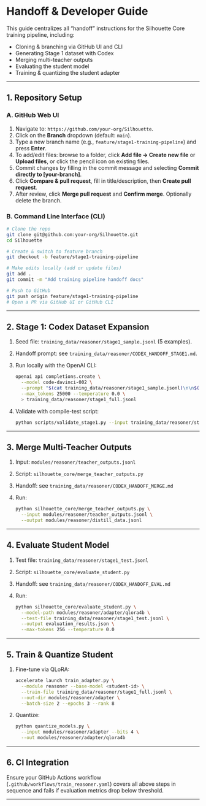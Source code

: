 # Handoff & Developer Guide

This guide centralizes all “handoff” instructions for the Silhouette Core training pipeline, including:

- Cloning & branching via GitHub UI and CLI
- Generating Stage 1 dataset with Codex
- Merging multi-teacher outputs
- Evaluating the student model
- Training & quantizing the student adapter

---

## 1. Repository Setup

### A. GitHub Web UI
1. Navigate to: `https://github.com/your-org/Silhouette`.
2. Click on the **Branch** dropdown (default: `main`).
3. Type a new branch name (e.g., `feature/stage1-training-pipeline`) and press **Enter**.
4. To add/edit files: browse to a folder, click **Add file → Create new file** or **Upload files**, or click the pencil icon on existing files.
5. Commit changes by filling in the commit message and selecting **Commit directly to [your-branch]**.
6. Click **Compare & pull request**, fill in title/description, then **Create pull request**.
7. After review, click **Merge pull request** and **Confirm merge**. Optionally delete the branch.

### B. Command Line Interface (CLI)
```bash
# Clone the repo
git clone git@github.com:your-org/Silhouette.git
cd Silhouette

# Create & switch to feature branch
git checkout -b feature/stage1-training-pipeline

# Make edits locally (add or update files)
git add .
git commit -m "Add training pipeline handoff docs"

# Push to GitHub
git push origin feature/stage1-training-pipeline
# Open a PR via GitHub UI or GitHub CLI
```

---

## 2. Stage 1: Codex Dataset Expansion

1. Seed file: `training_data/reasoner/stage1_sample.jsonl` (5 examples).
2. Handoff prompt: see `training_data/reasoner/CODEX_HANDOFF_STAGE1.md`.
3. Run locally with the OpenAI CLI:

   ```bash
   openai api completions.create \
     --model code-davinci-002 \
     --prompt "$(cat training_data/reasoner/stage1_sample.jsonl)\n\n$(sed -n '1,100p' training_data/reasoner/CODEX_HANDOFF_STAGE1.md)" \
     --max_tokens 25000 --temperature 0.0 \
     > training_data/reasoner/stage1_full.jsonl
   ```
4. Validate with compile-test script:

   ```bash
   python scripts/validate_stage1.py --input training_data/reasoner/stage1_full.jsonl
   ```

---

## 3. Merge Multi-Teacher Outputs

1. Input: `modules/reasoner/teacher_outputs.jsonl`
2. Script: `silhouette_core/merge_teacher_outputs.py`
3. Handoff: see `training_data/reasoner/CODEX_HANDOFF_MERGE.md`
4. Run:

   ```bash
   python silhouette_core/merge_teacher_outputs.py \
     --input modules/reasoner/teacher_outputs.jsonl \
     --output modules/reasoner/distill_data.jsonl
   ```

---

## 4. Evaluate Student Model

1. Test file: `training_data/reasoner/stage1_test.jsonl`
2. Script: `silhouette_core/evaluate_student.py`
3. Handoff: see `training_data/reasoner/CODEX_HANDOFF_EVAL.md`
4. Run:

   ```bash
   python silhouette_core/evaluate_student.py \
     --model-path modules/reasoner/adapter/qlora4b \
     --test-file training_data/reasoner/stage1_test.jsonl \
     --output evaluation_results.json \
     --max-tokens 256 --temperature 0.0
   ```

---

## 5. Train & Quantize Student

1. Fine-tune via QLoRA:

   ```bash
   accelerate launch train_adapter.py \
     --module reasoner --base-model <student-id> \
     --train-file training_data/reasoner/stage1_full.jsonl \
     --out-dir modules/reasoner/adapter \
     --batch-size 2 --epochs 3 --rank 8
   ```
2. Quantize:

   ```bash
   python quantize_models.py \
     --input modules/reasoner/adapter --bits 4 \
     --out modules/reasoner/adapter/qlora4b
   ```

---

## 6. CI Integration

Ensure your GitHub Actions workflow (`.github/workflows/train_reasoner.yaml`) covers all above steps in sequence and fails if evaluation metrics drop below threshold.

---
